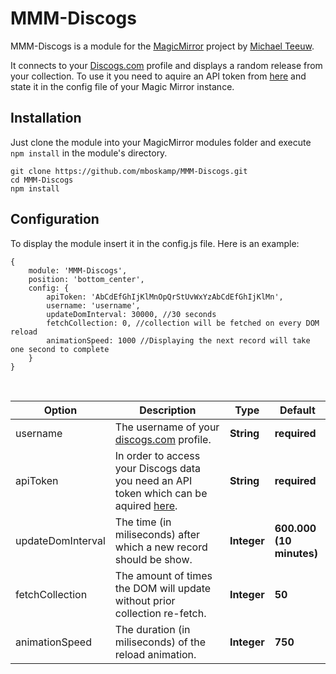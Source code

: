 # MMM-Discogs
MMM-Discogs is a module for the [MagicMirror](https://github.com/MichMich/MagicMirror) project by [Michael Teeuw](https://github.com/MichMich).

It connects to your [Discogs.com](https://www.discogs.com/) profile and displays a random release from your collection.
To use it you need to aquire an API token from [here](https://www.discogs.com/de/settings/developers) and state it in the config file of your Magic Mirror instance.

## Installation
Just clone the module into your MagicMirror modules folder and execute `npm install` in the module's directory.
```
git clone https://github.com/mboskamp/MMM-Discogs.git
cd MMM-Discogs
npm install
```
## Configuration
To display the module insert it in the config.js file. Here is an example:
```
{
    module: 'MMM-Discogs',
    position: 'bottom_center',
    config: {
        apiToken: 'AbCdEfGhIjKlMnOpQrStUvWxYzAbCdEfGhIjKlMn',
        username: 'username',
        updateDomInterval: 30000, //30 seconds
        fetchCollection: 0, //collection will be fetched on every DOM reload
        animationSpeed: 1000 //Displaying the next record will take one second to complete
    }
}
```

<br>

| Option  | Description | Type | Default |
| ------- | --- | --- | --- |
| username | The username of your [discogs.com](https://www.discogs.com/) profile. | **String**  | **required** |
| apiToken | In order to access your Discogs data you need an API token which can be aquired [here](https://www.discogs.com/de/settings/developers).| **String** | **required** |
| updateDomInterval |The time (in miliseconds) after which a new record should be show. | **Integer** | **600.000** <br> **(10 minutes)** |
| fetchCollection | The amount of times the DOM will update without prior collection re-fetch. | **Integer** | **50** |
| animationSpeed | The duration (in miliseconds) of the reload animation.  | **Integer**  | **750** |
